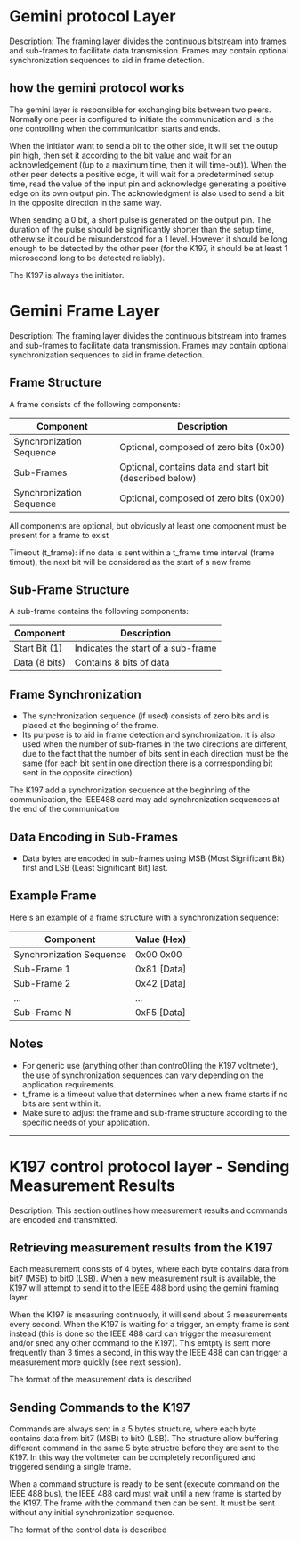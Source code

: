 # Gemini protocol Layer
Description: The framing layer divides the continuous bitstream into frames and sub-frames to facilitate data transmission. Frames may contain optional synchronization sequences to aid in frame detection.

## how the gemini protocol works
The gemini layer is responsible for exchanging bits between two peers. Normally one peer is configured to initiate the communication and is the one controlling when the communication starts and ends. 

When the initiator want to send a bit to the other side, it will set the outup pin high, then set it according to the bit value and wait for an acknowledgement ((up to a maximum time, then it will time-out)). When the other peer detects a positive edge, it will wait for a predetermined setup time, read the value of the input pin and acknowledge generating a positive edge on its own output pin. The acknowledgment is also used to send a bit in the opposite direction in the same way.

When sending a 0 bit, a short pulse is generated on the output pin. The duration of the pulse should be significantly shorter than the setup time, otherwise it could be misunderstood for a 1 level. However it should be long enough to be detected by the other peer (for the K197, it should be at least 1 microsecond long to be detected reliably).

The K197 is always the initiator.

# Gemini Frame Layer

Description: The framing layer divides the continuous bitstream into frames and sub-frames to facilitate data transmission. Frames may contain optional synchronization sequences to aid in frame detection.

## Frame Structure

A frame consists of the following components:

| Component                   | Description                                          |
|-----------------------------|------------------------------------------------------|
| Synchronization Sequence    | Optional, composed of zero bits (0x00)              |
| Sub-Frames                  | Optional, contains data and start bit (described below)       |
| Synchronization Sequence    | Optional, composed of zero bits (0x00)              |

All components are optional, but obviously at least one component must be present for a frame to exist

Timeout (t_frame): if no data is sent within a t_frame time interval (frame timout), the next bit will be considered as the start of a new frame


## Sub-Frame Structure

A sub-frame contains the following components:

| Component            | Description                        |
|----------------------|------------------------------------|
| Start Bit (1)        | Indicates the start of a sub-frame |
| Data (8 bits)        | Contains 8 bits of data            |

## Frame Synchronization

- The synchronization sequence (if used) consists of zero bits and is placed at the beginning of the frame.
- Its purpose is to aid in frame detection and synchronization. It is also used when the number of sub-frames in the two directions are different, due to the fact that the number of bits sent in each direction must be the same (for each bit sent in one direction there is a corrresponding bit sent in the opposite direction). 

The K197 add a synchronization sequence at the beginning of the communication, the IEEE488 card may add synchronization sequences at the end of the communication 

## Data Encoding in Sub-Frames

- Data bytes are encoded in sub-frames using MSB (Most Significant Bit) first and LSB (Least Significant Bit) last.

## Example Frame

Here's an example of a frame structure with a synchronization sequence:

| Component                   | Value (Hex) |
|-----------------------------|-------------|
| Synchronization Sequence    | 0x00 0x00   |
| Sub-Frame 1                | 0x81 [Data] |
| Sub-Frame 2                | 0x42 [Data] |
| ...                         | ...         |
| Sub-Frame N                | 0xF5 [Data] |

## Notes

- For generic use (anything other than contro0lling the K197 voltmeter), the use of synchronization sequences can vary depending on the application requirements.
- t_frame is a timeout value that determines when a new frame starts if no bits are sent within it.
- Make sure to adjust the frame and sub-frame structure according to the specific needs of your application.

--------------------------------------------------------------------------------
# K197 control protocol layer - Sending Measurement Results

Description: This section outlines how measurement results and commands are encoded and transmitted. 

## Retrieving measurement results from the K197

Each measurement consists of 4 bytes, where each byte contains data from bit7 (MSB) to bit0 (LSB). When a new measurement rsult is available, the K197 will attempt to send it to the IEEE 488 bord using the gemini framing layer.

When the K197 is measuring continuosly, it will send about 3 measurements every second. When the K197 is waiting for a trigger, an empty frame is sent instead (this is done so the IEEE 488 card can trigger the measurement and/or sned any other command to the K197). This emtpty is sent more frequently than 3 times a second, in this way the IEEE 488 can can trigger a measurement more quickly (see next session).

The format of the measurement data is described <tbd>

## Sending Commands to the K197

Commands are always sent in a 5 bytes structure, where each byte contains data from bit7 (MSB) to bit0 (LSB). The structure allow buffering different command in the same 5 byte structre before they are sent to the K197. In this way the voltmeter can be completely reconfigured and triggered sending a single frame. 

When a command structure is ready to be sent (execute command on the IEEE 488 bus), the IEEE 488 card must wait until a new frame is started by the K197. The frame with the command then can be sent. It must be sent without any initial synchronization sequence.

The format of the control data is described <tbd>

